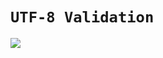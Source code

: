 # `UTF-8 Validation` 

![](https://1.bp.blogspot.com/-Fw4FyitPOkw/YU8ClF2NwQI/AAAAAAAAW-w/YeIb-pdOErseGoYCwNkr-DYZLljmltMUgCLcBGAsYHQ/s1280/leetcode-UTF-8-Validation-problem-solution.jpg)
